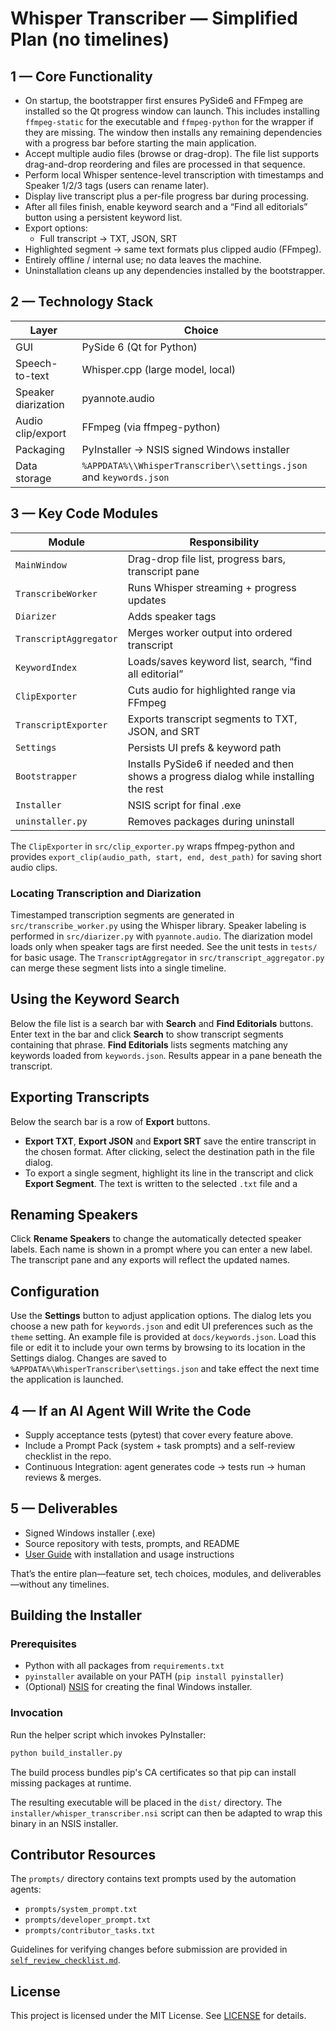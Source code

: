 # Whisper Transcriber — Simplified Plan (no timelines)

## 1 — Core Functionality

- On startup, the bootstrapper first ensures PySide6 and FFmpeg are installed so the Qt
  progress window can launch. This includes installing `ffmpeg-static` for the
  executable and `ffmpeg-python` for the wrapper if they are missing. The window
  then installs any remaining dependencies with a progress bar before starting
  the main application.
- Accept multiple audio files (browse or drag-drop). The file list supports
  drag-and-drop reordering and files are processed in that sequence.
- Perform local Whisper sentence-level transcription with timestamps and Speaker 1/2/3 tags (users can rename later).
- Display live transcript plus a per-file progress bar during processing.
- After all files finish, enable keyword search and a “Find all editorials” button using a persistent keyword list.
- Export options:
  - Full transcript → TXT, JSON, SRT
- Highlighted segment → same text formats plus clipped audio (FFmpeg).
- Entirely offline / internal use; no data leaves the machine.
- Uninstallation cleans up any dependencies installed by the bootstrapper.

## 2 — Technology Stack

| Layer              | Choice                                           |
| ------------------ | ------------------------------------------------ |
| GUI                | PySide 6 (Qt for Python)                         |
| Speech-to-text     | Whisper.cpp (large model, local)                 |
| Speaker diarization| pyannote.audio                                   |
| Audio clip/export  | FFmpeg (via ffmpeg-python)                       |
| Packaging          | PyInstaller → NSIS signed Windows installer      |
| Data storage       | `%APPDATA%\\WhisperTranscriber\\settings.json` and `keywords.json` |

## 3 — Key Code Modules

| Module                | Responsibility                                         |
| --------------------- | ------------------------------------------------------ |
| `MainWindow`          | Drag-drop file list, progress bars, transcript pane    |
| `TranscribeWorker`    | Runs Whisper streaming + progress updates              |
| `Diarizer`            | Adds speaker tags                                      |
| `TranscriptAggregator`| Merges worker output into ordered transcript           |
| `KeywordIndex`        | Loads/saves keyword list, search, “find all editorial” |
| `ClipExporter`        | Cuts audio for highlighted range via FFmpeg            |
| `TranscriptExporter`  | Exports transcript segments to TXT, JSON, and SRT |
| `Settings`            | Persists UI prefs & keyword path                       |
| `Bootstrapper`        | Installs PySide6 if needed and then shows a progress dialog while installing the rest |
| `Installer`           | NSIS script for final .exe                             |
| `uninstaller.py`      | Removes packages during uninstall |
The `ClipExporter` in `src/clip_exporter.py` wraps ffmpeg-python and provides
`export_clip(audio_path, start, end, dest_path)` for saving short audio clips.

### Locating Transcription and Diarization

Timestamped transcription segments are generated in `src/transcribe_worker.py` using the Whisper library. Speaker labeling is performed in `src/diarizer.py` with `pyannote.audio`. The diarization model loads only when speaker tags are first needed. See the unit tests in `tests/` for basic usage.
The `TranscriptAggregator` in `src/transcript_aggregator.py` can merge these segment lists into a single timeline.

## Using the Keyword Search

Below the file list is a search bar with **Search** and **Find Editorials** buttons.
Enter text in the bar and click **Search** to show transcript segments containing
that phrase. **Find Editorials** lists segments matching any keywords loaded from
`keywords.json`. Results appear in a pane beneath the transcript.

## Exporting Transcripts

Below the search bar is a row of **Export** buttons.

- **Export TXT**, **Export JSON** and **Export SRT** save the entire transcript
  in the chosen format. After clicking, select the destination path in the file
  dialog.
- To export a single segment, highlight its line in the transcript and click
  **Export Segment**. The text is written to the selected ``.txt`` file and a

## Renaming Speakers

Click **Rename Speakers** to change the automatically detected speaker labels.
Each name is shown in a prompt where you can enter a new label. The transcript
pane and any exports will reflect the updated names.

## Configuration

Use the **Settings** button to adjust application options. The dialog lets you
choose a new path for `keywords.json` and edit UI preferences such as the
`theme` setting. An example file is provided at `docs/keywords.json`. Load this
file or edit it to include your own terms by browsing to its location in the
Settings dialog. Changes are saved to
`%APPDATA%\WhisperTranscriber\settings.json` and take effect the next time the
application is launched.

## 4 — If an AI Agent Will Write the Code

- Supply acceptance tests (pytest) that cover every feature above.
- Include a Prompt Pack (system + task prompts) and a self-review checklist in the repo.
- Continuous Integration: agent generates code → tests run → human reviews & merges.

## 5 — Deliverables

- Signed Windows installer (.exe)
- Source repository with tests, prompts, and README
- [User Guide](docs/user_guide.txt) with installation and usage instructions

That’s the entire plan—feature set, tech choices, modules, and deliverables—without any timelines.

## Building the Installer

### Prerequisites

- Python with all packages from `requirements.txt`
- `pyinstaller` available on your PATH (`pip install pyinstaller`)
- (Optional) [NSIS](https://nsis.sourceforge.io/) for creating the final
  Windows installer.

### Invocation

Run the helper script which invokes PyInstaller:

```bash
python build_installer.py
```

The build process bundles pip's CA certificates so that pip can install
missing packages at runtime.

The resulting executable will be placed in the `dist/` directory. The
`installer/whisper_transcriber.nsi` script can then be adapted to wrap this
binary in an NSIS installer.

## Contributor Resources

The `prompts/` directory contains text prompts used by the automation
agents:

- `prompts/system_prompt.txt`
- `prompts/developer_prompt.txt`
- `prompts/contributor_tasks.txt`

Guidelines for verifying changes before submission are provided in
[`self_review_checklist.md`](self_review_checklist.md).

## License

This project is licensed under the MIT License. See [LICENSE](LICENSE) for details.

